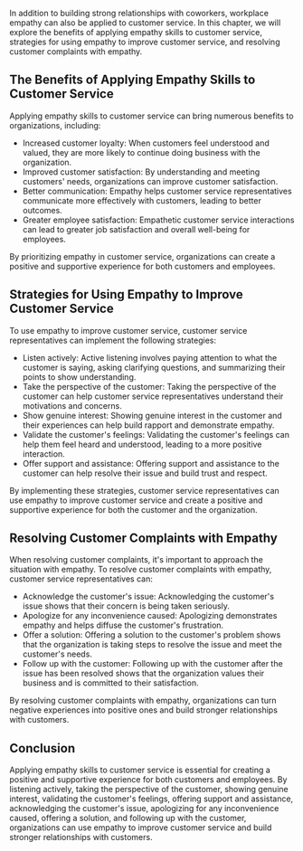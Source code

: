 
In addition to building strong relationships with coworkers, workplace empathy can also be applied to customer service. In this chapter, we will explore the benefits of applying empathy skills to customer service, strategies for using empathy to improve customer service, and resolving customer complaints with empathy.

The Benefits of Applying Empathy Skills to Customer Service
-----------------------------------------------------------

Applying empathy skills to customer service can bring numerous benefits to organizations, including:

* Increased customer loyalty: When customers feel understood and valued, they are more likely to continue doing business with the organization.
* Improved customer satisfaction: By understanding and meeting customers' needs, organizations can improve customer satisfaction.
* Better communication: Empathy helps customer service representatives communicate more effectively with customers, leading to better outcomes.
* Greater employee satisfaction: Empathetic customer service interactions can lead to greater job satisfaction and overall well-being for employees.

By prioritizing empathy in customer service, organizations can create a positive and supportive experience for both customers and employees.

Strategies for Using Empathy to Improve Customer Service
--------------------------------------------------------

To use empathy to improve customer service, customer service representatives can implement the following strategies:

* Listen actively: Active listening involves paying attention to what the customer is saying, asking clarifying questions, and summarizing their points to show understanding.
* Take the perspective of the customer: Taking the perspective of the customer can help customer service representatives understand their motivations and concerns.
* Show genuine interest: Showing genuine interest in the customer and their experiences can help build rapport and demonstrate empathy.
* Validate the customer's feelings: Validating the customer's feelings can help them feel heard and understood, leading to a more positive interaction.
* Offer support and assistance: Offering support and assistance to the customer can help resolve their issue and build trust and respect.

By implementing these strategies, customer service representatives can use empathy to improve customer service and create a positive and supportive experience for both the customer and the organization.

Resolving Customer Complaints with Empathy
------------------------------------------

When resolving customer complaints, it's important to approach the situation with empathy. To resolve customer complaints with empathy, customer service representatives can:

* Acknowledge the customer's issue: Acknowledging the customer's issue shows that their concern is being taken seriously.
* Apologize for any inconvenience caused: Apologizing demonstrates empathy and helps diffuse the customer's frustration.
* Offer a solution: Offering a solution to the customer's problem shows that the organization is taking steps to resolve the issue and meet the customer's needs.
* Follow up with the customer: Following up with the customer after the issue has been resolved shows that the organization values their business and is committed to their satisfaction.

By resolving customer complaints with empathy, organizations can turn negative experiences into positive ones and build stronger relationships with customers.

Conclusion
----------

Applying empathy skills to customer service is essential for creating a positive and supportive experience for both customers and employees. By listening actively, taking the perspective of the customer, showing genuine interest, validating the customer's feelings, offering support and assistance, acknowledging the customer's issue, apologizing for any inconvenience caused, offering a solution, and following up with the customer, organizations can use empathy to improve customer service and build stronger relationships with customers.

